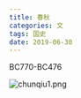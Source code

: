 ```yaml
---
title: 春秋
categories: 文
tags: 国史
date: 2019-06-30
---
```


BC770-BC476

![chunqiu1.png](https://cdn.jsdelivr.net/gh/YeeKal/img_land/blog/notes_img_backup/literature/imgs/chunqiu1.png)